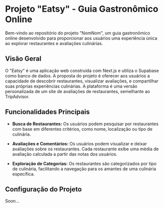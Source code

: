 # Projeto "Eatsy" - Guia Gastronômico Online

Bem-vindo ao repositório do projeto "NomNom", um guia gastronômico online desenvolvido para proporcionar aos usuários uma experiência única ao explorar restaurantes e avaliações culinárias.

## Visão Geral

O "Eatsy" é uma aplicação web construída com Next.js e utiliza o Supabase como banco de dados. A proposta do projeto é oferecer aos usuários a capacidade de descobrir restaurantes, visualizar avaliações, e compartilhar suas próprias experiências culinárias. A plataforma é uma versão personalizada de um site de avaliações de restaurantes, semelhante ao TripAdvisor.

## Funcionalidades Principais

- **Busca de Restaurantes:** Os usuários podem pesquisar por restaurantes com base em diferentes critérios, como nome, localização ou tipo de culinária.

- **Avaliações e Comentários:** Os usuários podem visualizar e deixar avaliações sobre os restaurantes. Cada restaurante exibe uma média de avaliação calculada a partir das notas dos usuários.

- **Exploração de Categorias:** Os restaurantes são categorizados por tipo de culinária, facilitando a navegação para os amantes de uma culinária específica.

## Configuração do Projeto

Soon...

